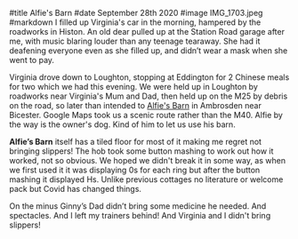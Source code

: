 #title Alfie's Barn
#date September 28th 2020
#image IMG_1703.jpeg
#markdown
I filled up Virginia's car in the morning, hampered by the roadworks in Histon. An old dear pulled up at the Station Road garage after me, with music blaring louder than any teenage tearaway. She had it deafening everyone even as she filled up, and didn’t wear a mask when she went to pay.

Virginia drove down to Loughton, stopping at Eddington for 2 Chinese meals for two which we had this evening. We were held up in Loughton by roadworks near Virginia's Mum and Dad, then held up on the M25 by debris on the road, so later than intended to
[Alfie's Barn](https://www.english-country-cottages.co.uk/cottages/alfies-barn-nku) in Ambrosden near Bicester. Google Maps took us a scenic route rather than the M40. Alfie by the way is the owner's dog. Kind of him to let us use his barn.

**Alfie’s Barn** itself has a tiled floor for most of it making me regret not bringing slippers! The hob took some button mashing to work out how it worked, not so obvious. We hoped we didn't break it in some way, as when we first used it it was displaying 0s for each ring but after the button mashing it displayed Hs. Unlike previous cottages no literature or welcome pack but Covid has changed things.

On the minus Ginny’s Dad didn’t bring some medicine he needed. And spectacles. And I left my trainers behind! And Virginia and I didn't bring slippers!
